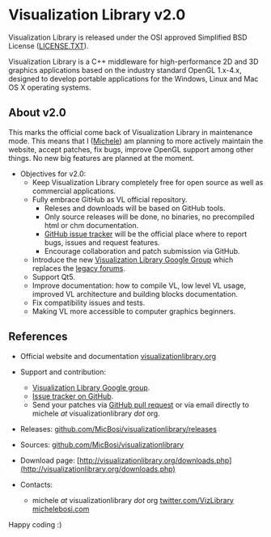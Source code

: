 
# Visualization Library v2.0

Visualization Library is released under the OSI approved Simplified BSD License ([LICENSE.TXT](LICENSE.TXT)).

Visualization Library is a C++ middleware for high-performance 2D and 3D graphics applications based on the industry standard OpenGL 1.x-4.x, designed to develop portable applications for the Windows, Linux and Mac OS X operating systems.

## About v2.0

This marks the official come back of Visualization Library in maintenance mode. This means that I ([Michele](https://michelebosi.com)) am planning to more actively maintain the website, accept patches, fix bugs, improve OpenGL support among other things. No new big features are planned at the moment.

* Objectives for v2.0:
    * Keep Visualization Library completely free for open source as well as commercial applications.
    * Fully embrace GitHub as VL official repository.
        * Releses and downloads will be based on GitHub tools.
        * Only source releases will be done, no binaries, no precompiled html or chm documentation.
        * [GitHub issue tracker](https://github.com/MicBosi/visualizationlibrary/issues) will be the official place where to report bugs, issues and request features.
        * Encourage collaboration and patch submission via GitHub.
    * Introduce the new [Visualization Library Google Group](https://groups.google.com/forum/#!forum/visualization-library) which replaces the [legacy forums](http://visualizationlibrary.org/forum).
    * Support Qt5.
    * Improve documentation: how to compile VL, low level VL usage, improved VL architecture and building blocks documentation.
    * Fix compatibility issues and tests.
    * Making VL more accessible to computer graphics beginners.

## References

* Official website and documentation [visualizationlibrary.org](http://visualizationlibrary.org)
  
* Support and contribution:
    * [Visualization Library Google group](https://groups.google.com/forum/#!forum/visualization-library).
    * [Issue tracker on GitHub](https://github.com/MicBosi/visualizationlibrary/issues).
    * Send your patches via [GitHub pull request](https://help.github.com/articles/using-pull-requests/) or via email directly to michele *at* visualizationlibrary *dot* org.

* Releases: [github.com/MicBosi/visualizationlibrary/releases](https://github.com/MicBosi/visualizationlibrary/releases)

* Sources: [github.com/MicBosi/visualizationlibrary](https://github.com/MicBosi/visualizationlibrary)

* Download page: [http://visualizationlibrary.org/downloads.php](http://visualizationlibrary.org/downloads.php)

* Contacts: 
    * michele *at* visualizationlibrary *dot* org
    [twitter.com/VizLibrary](https://twitter.com/VizLibrary)
    [michelebosi.com](https://michelebosi.com)

Happy coding :)